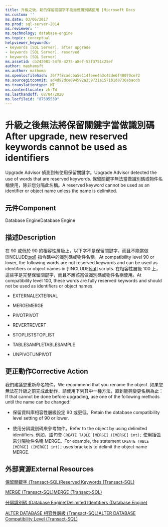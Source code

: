 ```yaml
---
title: 升級之後，新的保留關鍵字不能當做識別碼使用 |Microsoft Docs
ms.custom: ''
ms.date: 03/06/2017
ms.prod: sql-server-2014
ms.reviewer: ''
ms.technology: database-engine
ms.topic: conceptual
helpviewer_keywords:
- keywords [SQL Server], after upgrade
- keywords [SQL Server], reserved
- keywords [SQL Server]
ms.assetid: cb242081-54f8-4273-a8ef-52f3751c25ef
author: mashamsft
ms.author: mathoma
ms.openlocfilehash: 36f7f8cadcba5e114feee4a3c42de6f40070ce72
ms.sourcegitcommit: ad4d92dce894592a259721a1571b1d8736abacdb
ms.translationtype: MT
ms.contentlocale: zh-TW
ms.lasthandoff: 08/04/2020
ms.locfileid: "87595539"
---
```

# <a name="after-upgrade-new-reserved-keywords-cannot-be-used-as-identifiers"></a><span data-ttu-id="27b87-102">升級之後無法將保留關鍵字當做識別碼</span><span class="sxs-lookup"><span data-stu-id="27b87-102">After upgrade, new reserved keywords cannot be used as identifiers</span></span>
  <span data-ttu-id="27b87-103">Upgrade Advisor 偵測到有使用保留關鍵字。</span><span class="sxs-lookup"><span data-stu-id="27b87-103">Upgrade Advisor detected the use of words that are reserved keywords.</span></span> <span data-ttu-id="27b87-104">保留關鍵字無法當做識別碼或物件名稱使用，除非您分隔此名稱。</span><span class="sxs-lookup"><span data-stu-id="27b87-104">A reserved keyword cannot be used as an identifier or object name unless the name is delimited.</span></span>  
  
## <a name="component"></a><span data-ttu-id="27b87-105">元件</span><span class="sxs-lookup"><span data-stu-id="27b87-105">Component</span></span>  
 <span data-ttu-id="27b87-106">Database Engine</span><span class="sxs-lookup"><span data-stu-id="27b87-106">Database Engine</span></span>  
  
## <a name="description"></a><span data-ttu-id="27b87-107">描述</span><span class="sxs-lookup"><span data-stu-id="27b87-107">Description</span></span>  
 <span data-ttu-id="27b87-108">在 90 或低於 90 的相容性層級上，以下字不是保留關鍵字，而且不能當做 [!INCLUDE[tsql](../../includes/tsql-md.md)] 指令碼中的識別碼或物件名稱。</span><span class="sxs-lookup"><span data-stu-id="27b87-108">At compatibility level 90 or lower, the following words are not reserved keywords and can be used as identifiers or object names in [!INCLUDE[tsql](../../includes/tsql-md.md)] scripts.</span></span> <span data-ttu-id="27b87-109">在相容性層級 100 上，這些字是完整保留關鍵字，而且不應該當做識別碼或物件名稱使用。</span><span class="sxs-lookup"><span data-stu-id="27b87-109">At compatibility level 100, these words are fully reserved keywords and should not be used as identifiers or object names.</span></span>  
  
-   <span data-ttu-id="27b87-110">EXTERNAL</span><span class="sxs-lookup"><span data-stu-id="27b87-110">EXTERNAL</span></span>  
  
-   <span data-ttu-id="27b87-111">MERGE</span><span class="sxs-lookup"><span data-stu-id="27b87-111">MERGE</span></span>  
  
-   <span data-ttu-id="27b87-112">PIVOT</span><span class="sxs-lookup"><span data-stu-id="27b87-112">PIVOT</span></span>  
  
-   <span data-ttu-id="27b87-113">REVERT</span><span class="sxs-lookup"><span data-stu-id="27b87-113">REVERT</span></span>  
  
-   <span data-ttu-id="27b87-114">STOPLIST</span><span class="sxs-lookup"><span data-stu-id="27b87-114">STOPLIST</span></span>  
  
-   <span data-ttu-id="27b87-115">TABLESAMPLE</span><span class="sxs-lookup"><span data-stu-id="27b87-115">TABLESAMPLE</span></span>  
  
-   <span data-ttu-id="27b87-116">UNPIVOT</span><span class="sxs-lookup"><span data-stu-id="27b87-116">UNPIVOT</span></span>  
  
## <a name="corrective-action"></a><span data-ttu-id="27b87-117">更正動作</span><span class="sxs-lookup"><span data-stu-id="27b87-117">Corrective Action</span></span>  
 <span data-ttu-id="27b87-118">我們建議您重新命名物件。</span><span class="sxs-lookup"><span data-stu-id="27b87-118">We recommend that you rename the object.</span></span> <span data-ttu-id="27b87-119">如果您無法在升級之前完成此動作，請使用下列其中一種方法，直到能夠變更名稱為止：</span><span class="sxs-lookup"><span data-stu-id="27b87-119">If that cannot be done before upgrading, use one of the following methods until the name can be changed:</span></span>  
  
-   <span data-ttu-id="27b87-120">保留資料庫相容性層級設定 90 或更低。</span><span class="sxs-lookup"><span data-stu-id="27b87-120">Retain the database compatibility level setting of 90 or lower.</span></span>  
  
-   <span data-ttu-id="27b87-121">使用分隔識別碼來參考物件。</span><span class="sxs-lookup"><span data-stu-id="27b87-121">Refer to the object by using delimited identifiers.</span></span> <span data-ttu-id="27b87-122">例如，語句會 `CREATE TABLE [MERGE] ([MERGE] int);` 使用括弧來分隔物件名稱 MERGE。</span><span class="sxs-lookup"><span data-stu-id="27b87-122">For example, the statement `CREATE TABLE [MERGE] ([MERGE] int);` uses brackets to delimit the object name MERGE.</span></span>  
  
## <a name="external-resources"></a><span data-ttu-id="27b87-123">外部資源</span><span class="sxs-lookup"><span data-stu-id="27b87-123">External Resources</span></span>  
 [<span data-ttu-id="27b87-124">保留關鍵字 &#40;Transact-SQL&#41;</span><span class="sxs-lookup"><span data-stu-id="27b87-124">Reserved Keywords &#40;Transact-SQL&#41;</span></span>](/sql/t-sql/language-elements/reserved-keywords-transact-sql)  
  
 [<span data-ttu-id="27b87-125">MERGE &#40;Transact-SQL&#41;</span><span class="sxs-lookup"><span data-stu-id="27b87-125">MERGE &#40;Transact-SQL&#41;</span></span>](/sql/t-sql/statements/merge-transact-sql)  
  
 [<span data-ttu-id="27b87-126">分隔識別碼 (Database Engine)</span><span class="sxs-lookup"><span data-stu-id="27b87-126">Delimited Identifiers (Database Engine)</span></span>](https://go.microsoft.com/fwlink/?LinkId=112509)  
  
 [<span data-ttu-id="27b87-127">ALTER DATABASE 相容性層級 &#40;Transact-SQL&#41;</span><span class="sxs-lookup"><span data-stu-id="27b87-127">ALTER DATABASE Compatibility Level &#40;Transact-SQL&#41;</span></span>](/sql/t-sql/statements/alter-database-transact-sql-compatibility-level)  
  
  
